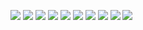 ![](/img/proofs-from-the-book-250.jpg)
![](/img/proofs-from-the-book-251.jpg)
![](/img/proofs-from-the-book-252.jpg)
![](/img/proofs-from-the-book-253.jpg)
![](/img/proofs-from-the-book-254.jpg)
![](/img/proofs-from-the-book-255.jpg)
![](/img/proofs-from-the-book-256.jpg)
![](/img/proofs-from-the-book-257.jpg)
![](/img/proofs-from-the-book-258.jpg)
![](/img/proofs-from-the-book-259.jpg)
